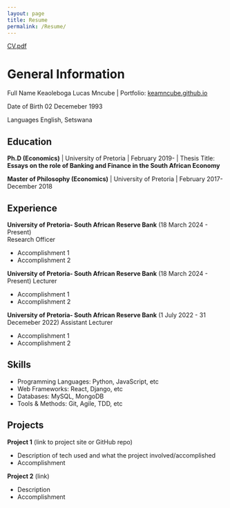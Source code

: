 ```yaml
---
layout: page
title: Resume
permalink: /Resume/
---
```





[CV.pdf](https://github.com/keamncube/keamncube.github.io/files/15240263/CV.pdf)


# General Information
Full Name  Keaoleboga Lucas Mncube | Portfolio: [keamncube.github.io](https://keamncube.github.io)

Date of Birth  02 Decemeber 1993

Languages English, Setswana

## Education
**Ph.D (Economics)** | University of Pretoria | February 2019-  | Thesis Title: **Essays on the role of Banking and Finance in the South African Economy**

**Master of Philosophy (Economics)** | University of Pretoria | February 2017-December 2018



## Experience
**University of Pretoria- South African Reserve Bank** (18 March 2024 - Present)   
Research Officer
- Accomplishment 1
- Accomplishment 2

**University of Pretoria- South African Reserve Bank** (18 March 2024 - Present)
Lecturer
- Accomplishment 1
- Accomplishment 2


**University of Pretoria- South African Reserve Bank** (1 July 2022 - 31 Decemeber 2022)
Assistant Lecturer
- Accomplishment 1
- Accomplishment 2


## Skills
- Programming Languages: Python, JavaScript, etc 
- Web Frameworks: React, Django, etc
- Databases: MySQL, MongoDB
- Tools & Methods: Git, Agile, TDD, etc



## Projects
**Project 1** (link to project site or GitHub repo)  
- Description of tech used and what the project involved/accomplished
- Accomplishment 

**Project 2** (link)
- Description 
- Accomplishment


